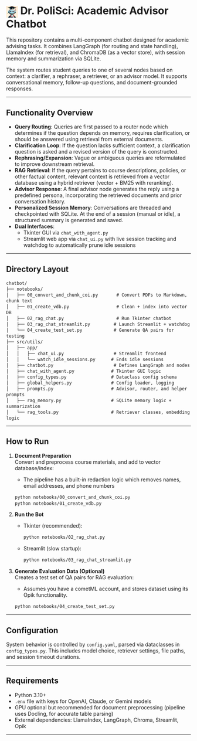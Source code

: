 # <img src="static/drps.png" alt="Logo" width="32" style="vertical-align: middle;"> Dr. PoliSci: Academic Advisor Chatbot

This repository contains a multi-component chatbot designed for academic advising tasks. It combines LangGraph (for routing and state handling), LlamaIndex (for retrieval), and ChromaDB (as a vector store), with session memory and summarization via SQLite.

The system routes student queries to one of several nodes based on context: a clarifier, a rephraser, a retriever, or an advisor model. It supports conversational memory, follow-up questions, and document-grounded responses.

---

## Functionality Overview

- **Query Routing**: Queries are first passed to a router node which determines if the question depends on memory, requires clarification, or should be answered using retrieval from external documents.
- **Clarification Loop**: If the question lacks sufficient context, a clarification question is asked and a revised version of the query is constructed.
- **Rephrasing/Expansion**: Vague or ambiguous queries are reformulated to improve downstream retrieval.
- **RAG Retrieval**: If the query pertains to course descriptions, policies, or other factual content, relevant context is retrieved from a vector database using a hybrid retriever (vector + BM25 with reranking).
- **Advisor Response**: A final advisor node generates the reply using a predefined persona, incorporating the retrieved documents and prior conversation history.
- **Personalized Session Memory**: Conversations are threaded and checkpointed with SQLite. At the end of a session (manual or idle), a structured summary is generated and saved.
- **Dual Interfaces**:
  - Tkinter GUI via `chat_with_agent.py`
  - Streamlit web app via `chat_ui.py` with live session tracking and watchdog to automatically prune idle sessions

---

## Directory Layout

```
chatbot/
├── notebooks/
│   ├── 00_convert_and_chunk_coi.py       # Convert PDFs to Markdown, chunk text
│   ├── 01_create_vdb.py                  # Clean + index into vector DB
│   ├── 02_rag_chat.py                    # Run Tkinter chatbot
│   ├── 03_rag_chat_streamlit.py         # Launch Streamlit + watchdog
│   └── 04_create_test_set.py            # Generate QA pairs for testing
├── src/utils/
│   ├── app/
│   │   ├── chat_ui.py                   # Streamlit frontend
│   │   └── watch_idle_sessions.py      # Ends idle sessions
│   ├── chatbot.py                       # Defines LangGraph and nodes
│   ├── chat_with_agent.py              # Tkinter GUI logic
│   ├── config_types.py                 # Dataclass config schema
│   ├── global_helpers.py               # Config loader, logging
│   ├── prompts.py                      # Advisor, router, and helper prompts
│   ├── rag_memory.py                   # SQLite memory logic + summarization
│   └── rag_tools.py                    # Retriever classes, embedding logic
```

---

## How to Run

1. **Document Preparation**  
   Convert and preprocess course materials, and add to vector database/index:
     - The pipeline has a built-in redaction logic which removes names, email addresses, and phone numbers
   ```bash
   python notebooks/00_convert_and_chunk_coi.py
   python notebooks/01_create_vdb.py
   ```

3. **Run the Bot**
   - Tkinter (recommended):
     ```bash
     python notebooks/02_rag_chat.py
     ```
   - Streamlit (slow startup):
     ```bash
     python notebooks/03_rag_chat_streamlit.py
     ```

4. **Generate Evaluation Data (Optional)**  
   Creates a test set of QA pairs for RAG evaluation:
     - Assumes you have a cometML account, and stores dataset using its Opik functionality.
   ```bash
   python notebooks/04_create_test_set.py
   ```

---

## Configuration

System behavior is controlled by `config.yaml`, parsed via dataclasses in `config_types.py`. This includes model choice, retriever settings, file paths, and session timeout durations.

---

## Requirements

- Python 3.10+
- `.env` file with keys for OpenAI, Claude, or Gemini models
- GPU optional but recommended for document preprocessing (pipeline uses Docling, for accurate table parsing)
- External dependencies: LlamaIndex, LangGraph, Chroma, Streamlit, Opik

---

